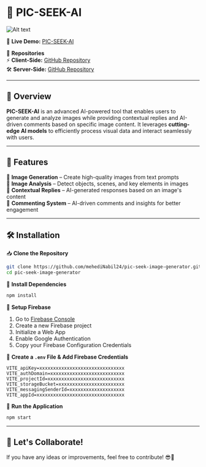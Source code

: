 # 🎨 **PIC-SEEK-AI** 
![Alt text](https://imgur.com/rybQre0)

🚀 **Live Demo:** [PIC-SEEK-AI](https://crack-ai-e14a4.web.app/)  

📂 **Repositories**  
⚡ **Client-Side:** [GitHub Repository](https://github.com/mehediNabil24/pic-seek-image-generator)  
🛠 **Server-Side:** [GitHub Repository](https://github.com/mehediNabil24/pic-seek-server)  

---

## 📜 **Overview**  
**PIC-SEEK-AI** is an advanced AI-powered tool that enables users to generate and analyze images while providing contextual replies and AI-driven comments based on specific image content. It leverages **cutting-edge AI models** to efficiently process visual data and interact seamlessly with users.  

---

## 🚀 **Features**  
🔹 **Image Generation** – Create high-quality images from text prompts  
🔹 **Image Analysis** – Detect objects, scenes, and key elements in images  
🔹 **Contextual Replies** – AI-generated responses based on an image's content  
🔹 **Commenting System** – AI-driven comments and insights for better engagement  

---

## 🛠 **Installation**  

📥 **Clone the Repository**  
```sh
git clone https://github.com/mehediNabil24/pic-seek-image-generator.git
cd pic-seek-image-generator
```

📂 **Install Dependencies**  
```sh
npm install
```

🔑 **Setup Firebase**  
1. Go to [Firebase Console](https://firebase.google.com/)  
2. Create a new Firebase project  
3. Initialize a Web App  
4. Enable Google Authentication  
5. Copy your Firebase Configuration Credentials  

📝 **Create a `.env` File & Add Firebase Credentials**  
```env
VITE_apiKey=xxxxxxxxxxxxxxxxxxxxxxxxxxxxxxx
VITE_authDomain=xxxxxxxxxxxxxxxxxxxxxxxxxxx
VITE_projectId=xxxxxxxxxxxxxxxxxxxxxxxxxxxx
VITE_storageBucket=xxxxxxxxxxxxxxxxxxxxxxxx
VITE_messagingSenderId=xxxxxxxxxxxxxxxxxxxx
VITE_appId=xxxxxxxxxxxxxxxxxxxxxxxxxxxxxxxx
```

🚀 **Run the Application**  
```sh
npm start
```

---

## 🤝 **Let's Collaborate!**  
If you have any ideas or improvements, feel free to contribute! 😎🚀

